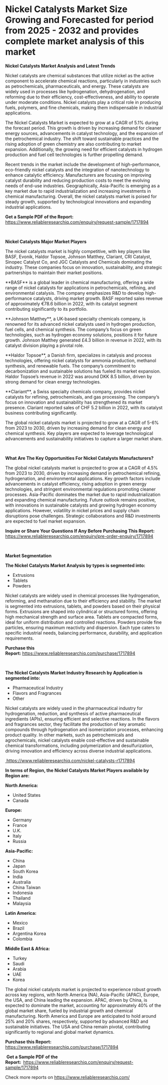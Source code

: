 <p><h1>Nickel Catalysts Market Size Growing and Forecasted for period from 2025 - 2032 and provides complete market analysis of this market</h1></p><p><strong>Nickel Catalysts Market Analysis and Latest Trends</strong></p>
<p><p>Nickel catalysts are chemical substances that utilize nickel as the active component to accelerate chemical reactions, particularly in industries such as petrochemicals, pharmaceuticals, and energy. These catalysts are widely used in processes like hydrogenation, dehydrogenation, and reforming due to their efficiency, cost-effectiveness, and ability to operate under moderate conditions. Nickel catalysts play a critical role in producing fuels, polymers, and fine chemicals, making them indispensable in industrial applications.</p><p>The Nickel Catalysts Market is expected to grow at a CAGR of 5.1% during the forecast period. This growth is driven by increasing demand for cleaner energy sources, advancements in catalyst technology, and the expansion of the petrochemical industry. The shift toward sustainable practices and the rising adoption of green chemistry are also contributing to market expansion. Additionally, the growing need for efficient catalysts in hydrogen production and fuel cell technologies is further propelling demand.</p><p>Recent trends in the market include the development of high-performance, eco-friendly nickel catalysts and the integration of nanotechnology to enhance catalytic efficiency. Manufacturers are focusing on improving catalyst durability and reducing production costs to meet the evolving needs of end-use industries. Geographically, Asia-Pacific is emerging as a key market due to rapid industrialization and increasing investments in chemical manufacturing. Overall, the nickel catalysts market is poised for steady growth, supported by technological innovations and expanding industrial applications.</p></p>
<p><strong>Get a Sample PDF of the Report:&nbsp;</strong> <a href="https://www.reliableresearchiq.com/enquiry/request-sample/1717894?utm_campaign=1996&utm_medium=2&utm_source=Github&utm_content=ia&utm_term=26012025&utm_id=nickel-catalysts">https://www.reliableresearchiq.com/enquiry/request-sample/1717894</a></p>
<p>&nbsp;</p>
<p><strong>Nickel Catalysts Major Market Players</strong></p>
<p><p>The nickel catalysts market is highly competitive, with key players like BASF, Evonik, Haldor Topsoe, Johnson Matthey, Clariant, CRI Catalyst, Sinopec Catalyst Co, and JGC Catalysts and Chemicals dominating the industry. These companies focus on innovation, sustainability, and strategic partnerships to maintain their market positions.</p><p>**BASF** is a global leader in chemical manufacturing, offering a wide range of nickel catalysts for applications in petrochemicals, refining, and environmental catalysis. The company emphasizes R&D to develop high-performance catalysts, driving market growth. BASF reported sales revenue of approximately €78.6 billion in 2022, with its catalyst segment contributing significantly to its portfolio.</p><p>**Johnson Matthey**, a UK-based specialty chemicals company, is renowned for its advanced nickel catalysts used in hydrogen production, fuel cells, and chemical synthesis. The company’s focus on green technologies, such as hydrogen economy solutions, positions it for future growth. Johnson Matthey generated £4.3 billion in revenue in 2022, with its catalyst division playing a pivotal role.</p><p>**Haldor Topsoe**, a Danish firm, specializes in catalysis and process technologies, offering nickel catalysts for ammonia production, methanol synthesis, and renewable fuels. The company’s commitment to decarbonization and sustainable solutions has fueled its market expansion. Haldor Topsoe’s revenue in 2022 was around DKK 8.5 billion, driven by strong demand for clean energy technologies.</p><p>**Clariant**, a Swiss specialty chemicals company, provides nickel catalysts for refining, petrochemicals, and gas processing. The company’s focus on innovation and sustainability has strengthened its market presence. Clariant reported sales of CHF 5.2 billion in 2022, with its catalyst business contributing significantly.</p><p>The global nickel catalysts market is projected to grow at a CAGR of 5-6% from 2023 to 2030, driven by increasing demand for clean energy and chemical synthesis. Key players are expected to leverage technological advancements and sustainability initiatives to capture a larger market share.</p></p>
<p>&nbsp;</p>
<p><strong>What Are The Key Opportunities For Nickel Catalysts Manufacturers?</strong></p>
<p><p>The global nickel catalysts market is projected to grow at a CAGR of 4.5% from 2023 to 2030, driven by increasing demand in petrochemical refining, hydrogenation, and environmental applications. Key growth factors include advancements in catalyst efficiency, rising adoption in green energy technologies, and stringent environmental regulations promoting cleaner processes. Asia-Pacific dominates the market due to rapid industrialization and expanding chemical manufacturing. Future outlook remains positive, with innovations in sustainable catalysts and growing hydrogen economy applications. However, volatility in nickel prices and supply chain disruptions pose challenges. Strategic collaborations and R&D investments are expected to fuel market expansion.</p></p>
<p><strong>Inquire or Share Your Questions If Any Before Purchasing This Report:</strong> <a href="https://www.reliableresearchiq.com/enquiry/pre-order-enquiry/1717894?utm_campaign=1996&utm_medium=2&utm_source=Github&utm_content=ia&utm_term=26012025&utm_id=nickel-catalysts">https://www.reliableresearchiq.com/enquiry/pre-order-enquiry/1717894</a></p>
<p>&nbsp;</p>
<p><strong>Market Segmentation</strong></p>
<p><strong>The Nickel Catalysts Market Analysis by types is segmented into:</strong></p>
<p><ul><li>Extrusions</li><li>Tablets</li><li>Powders</li></ul></p>
<p><p>Nickel catalysts are widely used in chemical processes like hydrogenation, reforming, and methanation due to their efficiency and stability. The market is segmented into extrusions, tablets, and powders based on their physical forms. Extrusions are shaped into cylindrical or structured forms, offering high mechanical strength and surface area. Tablets are compacted forms, ideal for uniform distribution and controlled reactions. Powders provide fine particles, ensuring maximum reactivity and dispersion. Each type caters to specific industrial needs, balancing performance, durability, and application requirements.</p></p>
<p><strong>Purchase this Report:&nbsp;</strong><a href="https://www.reliableresearchiq.com/purchase/1717894?utm_campaign=1996&utm_medium=2&utm_source=Github&utm_content=ia&utm_term=26012025&utm_id=nickel-catalysts">https://www.reliableresearchiq.com/purchase/1717894</a></p>
<p>&nbsp;</p>
<p><strong>The Nickel Catalysts Market Industry Research by Application is segmented into:</strong></p>
<p><ul><li>Pharmaceutical Industry</li><li>Flavors and Fragrances</li><li>Other</li></ul></p>
<p><p>Nickel catalysts are widely used in the pharmaceutical industry for hydrogenation, reduction, and synthesis of active pharmaceutical ingredients (APIs), ensuring efficient and selective reactions. In the flavors and fragrances sector, they facilitate the production of key aromatic compounds through hydrogenation and isomerization processes, enhancing product quality. In other markets, such as petrochemicals and agrochemicals, nickel catalysts enable cost-effective and sustainable chemical transformations, including polymerization and desulfurization, driving innovation and efficiency across diverse industrial applications.</p></p>
<p><a href="https://www.reliableresearchiq.com/nickel-catalysts-r1717894?utm_campaign=1996&utm_medium=2&utm_source=Github&utm_content=ia&utm_term=26012025&utm_id=nickel-catalysts">&nbsp;https://www.reliableresearchiq.com/nickel-catalysts-r1717894</a></p>
<p><strong>In terms of Region, the Nickel Catalysts Market Players available by Region are:</strong></p>
<p>
    <p> <strong> North America: </strong>
        <ul>
            <li>United States</li>
            <li>Canada</li>
        </ul>
        </p> 
    <p> <strong> Europe: </strong>
        <ul>
            <li>Germany</li>
            <li>France</li>
            <li>U.K.</li>
            <li>Italy</li>
            <li>Russia</li>
        </ul>
        </p> 
    <p> <strong> Asia-Pacific: </strong>
        <ul>
            <li>China</li>
            <li>Japan</li>
            <li>South Korea</li>
            <li>India</li>
            <li>Australia</li>
            <li>China Taiwan</li>
            <li>Indonesia</li>
            <li>Thailand</li>
            <li>Malaysia</li>
        </ul>
        </p> 
    <p> <strong> Latin America: </strong>
        <ul>
            <li>Mexico</li>
            <li>Brazil</li>
            <li>Argentina Korea</li>
            <li>Colombia</li>
        </ul>
        </p> 
    <p> <strong> Middle East & Africa: </strong>
        <ul>
            <li>Turkey</li>
            <li>Saudi</li>
            <li>Arabia</li>
            <li>UAE</li>
            <li>Korea</li>
        </ul>
    </p>
    </p>
<p><p>The global nickel catalysts market is projected to experience robust growth across key regions, with North America (NA), Asia-Pacific (APAC), Europe, the USA, and China leading the expansion. APAC, driven by China, is expected to dominate the market, accounting for approximately 40% of the global market share, fueled by industrial growth and chemical manufacturing. North America and Europe are anticipated to hold around 25% and 20% shares, respectively, supported by advanced R&D and sustainable initiatives. The USA and China remain pivotal, contributing significantly to regional and global market dynamics.</p></p>
<p><strong>Purchase this Report: </strong><a href="https://www.reliableresearchiq.com/purchase/1717894?utm_campaign=1996&utm_medium=2&utm_source=Github&utm_content=ia&utm_term=26012025&utm_id=nickel-catalysts">https://www.reliableresearchiq.com/purchase/1717894</a></p>
<p>&nbsp;<strong>Get a Sample PDF of the Report:&nbsp;&nbsp;</strong><a href="https://www.reliableresearchiq.com/enquiry/request-sample/1717894?utm_campaign=1996&utm_medium=2&utm_source=Github&utm_content=ia&utm_term=26012025&utm_id=nickel-catalysts">https://www.reliableresearchiq.com/enquiry/request-sample/1717894</a></p>
<p><strong></strong></p>
<p>Check more reports on <a href="https://www.reliableresearchiq.com/?utm_campaign=1996&utm_medium=2&utm_source=Github&utm_content=ia&utm_term=26012025&utm_id=nickel-catalysts">https://www.reliableresearchiq.com/</a></p>